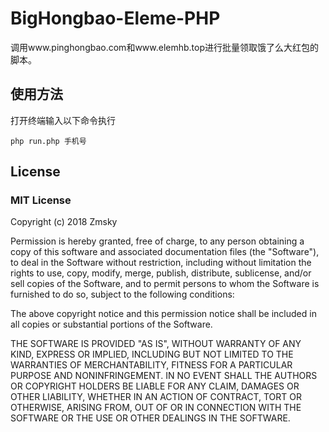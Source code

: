 # BigHongbao-Eleme-PHP
调用www.pinghongbao.com和www.elemhb.top进行批量领取饿了么大红包的脚本。

## 使用方法
打开终端输入以下命令执行
```
php run.php 手机号
```

## License
### MIT License

Copyright (c) 2018 Zmsky 

Permission is hereby granted, free of charge, to any person obtaining a copy
of this software and associated documentation files (the "Software"), to deal
in the Software without restriction, including without limitation the rights
to use, copy, modify, merge, publish, distribute, sublicense, and/or sell
copies of the Software, and to permit persons to whom the Software is
furnished to do so, subject to the following conditions:

The above copyright notice and this permission notice shall be included in all
copies or substantial portions of the Software.

THE SOFTWARE IS PROVIDED "AS IS", WITHOUT WARRANTY OF ANY KIND, EXPRESS OR
IMPLIED, INCLUDING BUT NOT LIMITED TO THE WARRANTIES OF MERCHANTABILITY,
FITNESS FOR A PARTICULAR PURPOSE AND NONINFRINGEMENT. IN NO EVENT SHALL THE
AUTHORS OR COPYRIGHT HOLDERS BE LIABLE FOR ANY CLAIM, DAMAGES OR OTHER
LIABILITY, WHETHER IN AN ACTION OF CONTRACT, TORT OR OTHERWISE, ARISING FROM,
OUT OF OR IN CONNECTION WITH THE SOFTWARE OR THE USE OR OTHER DEALINGS IN THE
SOFTWARE.
